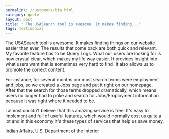 ```yaml
---
permalink: /customers/bia.html
category: quote
layout: post
title: " The USASearch tool is awesome. It makes finding..."
tags: testimonial
---
```

<p>The USASearch tool is awesome. It makes finding things on our website easier than ever. The results that come back are both quick and relevant. My favorite feature has to be Query Logs. What our users are looking for is now crystal clear, which makes my life way easier. It provides insight into what users want that is sometimes very hard to find. It also allows us to promote the correct content.</p>

<p>For instance, for several months our most search terms were employment and jobs, so we created a Jobs page and put it right on our homepage. After that the search for those terms dropped dramatically, which means users no longer had to poke and search for Jobs/Employment information because it was right where it needed to be.</p>

<p>I almost couldn't believe that this amazing service is free. It's easy to implement and full of useful features, which would normally cost us quite a lot and in this economy it's these types of services that help us save money.</p>
<p><a href="http://www.bia.gov/">Indian Affairs</a>, U.S. Department of the Interior</p>
